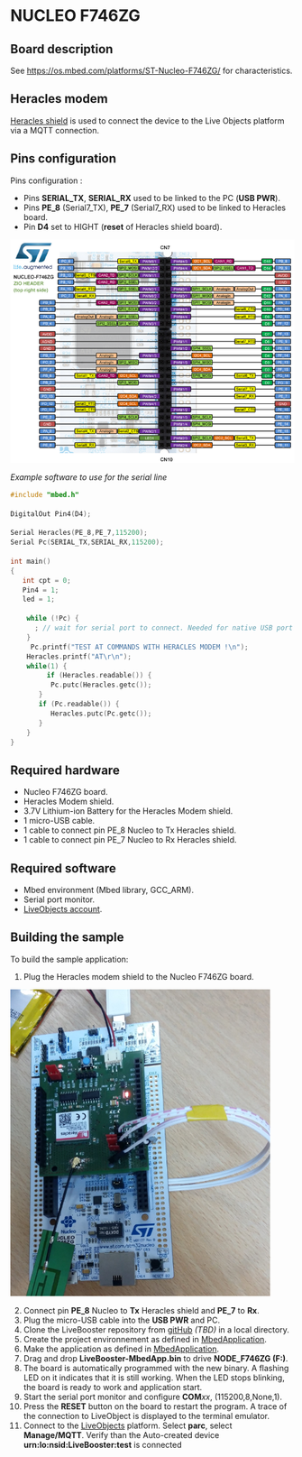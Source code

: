 # NUCLEO F746ZG


## Board description

See https://os.mbed.com/platforms/ST-Nucleo-F746ZG/ for characteristics.

## Heracles modem
[Heracles shield](HeraclesShield.md) is used to connect the device to the Live Objects platform via a MQTT connection.


## Pins configuration

Pins configuration :
 * Pins **SERIAL_TX**, **SERIAL_RX** used to be linked to the PC (**USB PWR**).
 * Pins **PE_8** (Serial7_TX),  **PE_7** (Serial7_RX) used to be linked to Heracles board.
 * Pin **D4** set to HIGHT (**reset** of Heracles shield board).

 ![NucleoF746zgPin](Img/Mbed/NucleoF746zgPin.png)


*Example software to use for the serial line*

```c
#include "mbed.h"

DigitalOut Pin4(D4);

Serial Heracles(PE_8,PE_7,115200);
Serial Pc(SERIAL_TX,SERIAL_RX,115200);

int main()
{
   int cpt = 0;
   Pin4 = 1;
   led = 1;

    while (!Pc) {
      ; // wait for serial port to connect. Needed for native USB port only
    }
     Pc.printf("TEST AT COMMANDS WITH HERACLES MODEM !\n");
    Heracles.printf("AT\r\n");   
    while(1) {
         if (Heracles.readable()) {
          Pc.putc(Heracles.getc());
       }
       if (Pc.readable()) {
          Heracles.putc(Pc.getc());
       }
    }
}
```
## Required hardware

* Nucleo F746ZG board.
* Heracles Modem shield.
* 3.7V Lithium-ion Battery for the Heracles Modem shield.
* 1 micro-USB cable.
* 1 cable to connect pin PE_8 Nucleo to Tx Heracles shield.
* 1 cable to connect pin PE_7 Nucleo to Rx Heracles shield.

## Required software

* Mbed environment (Mbed library, GCC_ARM).
* Serial port monitor.
* [LiveObjects account](http://liveobjects.orange-business.com).

## Building the sample

To build the sample application:

1. Plug the Heracles modem shield to the Nucleo F746ZG board.

![NucleoF746zgBoard](Img/Mbed/NucleoF746zgBoard.png)

2. Connect pin **PE_8** Nucleo to **Tx** Heracles shield and **PE_7** to **Rx**.
1. Plug the micro-USB cable into the **USB PWR** and PC.
1. Clone the LiveBooster repository from [gitHub]() *(TBD)* in a local directory.
1. Create the project environnement as defined in [MbedApplication](MbedApplication.md).
1. Make the application as defined in [MbedApplication](MbedApplication.md).
1. Drag and drop **LiveBooster-MbedApp.bin** to drive **NODE_F746ZG (F:)**.  
1. The board is automatically programmed with the new binary. A flashing LED on it indicates that it is still working. When the LED stops blinking, the board is ready to work and application start.
1. Start the serial port monitor and configure **COM***xx*, (115200,8,None,1).
1. Press the **RESET** button on the board to restart the program.  A trace of the connection to LiveObject is displayed to the terminal emulator.
1. Connect to the [LiveObjects](http://liveobjects.orange-business.com) platform. Select **parc**, select **Manage/MQTT**. Verify than the Auto-created device **urn:lo:nsid:LiveBooster:test** is connected
